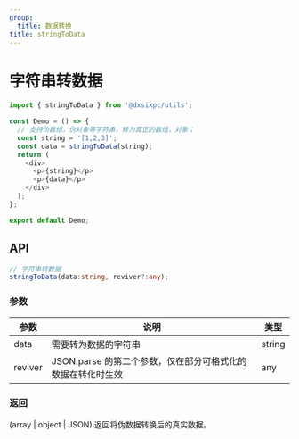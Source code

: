 ```yaml
---
group:
  title: 数据转换
title: stringToData
---
```


# 字符串转数据

```js
import { stringToData } from '@dxsixpc/utils';

const Demo = () => {
  // 支持伪数组，伪对象等字符串，转为真正的数组，对象；
  const string = '[1,2,3]';
  const data = stringToData(string);
  return (
    <div>
      <p>{string}</p>
      <p>{data}</p>
    </div>
  );
};

export default Demo;
```

## API

```typescript
// 字符串转数据
stringToData(data:string, reviver?:any);
```

### 参数

| 参数    | 说明                                                        | 类型   |
| ------- | ----------------------------------------------------------- | ------ |
| data    | 需要转为数据的字符串                                        | string |
| reviver | JSON.parse 的第二个参数，仅在部分可格式化的数据在转化时生效 | any    |

### 返回

(array | object | JSON):返回将伪数据转换后的真实数据。
